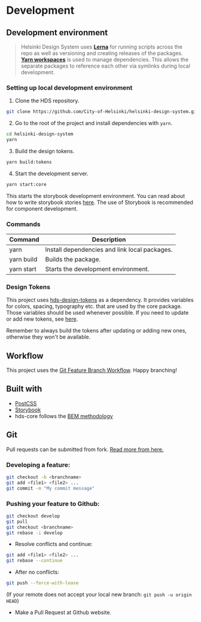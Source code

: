 # Development

## Development environment

> Helsinki Design System uses [**Lerna**](https://lerna.js.org/) for running scripts across the repo as well as versioning and creating releases of the packages. [**Yarn workspaces**](https://yarnpkg.com/lang/en/docs/workspaces/) is used to manage dependencies. This allows the separate packages to reference each other via symlinks during local development.

### Setting up local development environment

1. Clone the HDS repository.
```bash
git clone https://github.com/City-of-Helsinki/helsinki-design-system.git
```

2. Go to the root of the project and install dependencies with `yarn`.
```bash
cd helsinki-design-system
yarn
```

3. Build the design tokens.
```bash
yarn build:tokens
```

4. Start the development server.
```bash
yarn start:core
```

This starts the storybook development environment. You can read about how to write storybook stories [here](https://storybook.js.org/docs/html/get-started/whats-a-story). The use of Storybook is recommended for component development.

### Commands                                                                                                                
                                                                                                                            
| Command                            | Description                                          | 
| ---------------------------------- | ---------------------------------------------------- | 
| yarn                               | Install dependencies and link local packages.        | 
| yarn build                         | Builds the package.                                  | 
| yarn start                         | Starts the development environment.                  | 

### Design Tokens

This project uses [hds-design-tokens](../design-tokens/README.md) as a dependency. It provides variables for colors, spacing, typography etc. that are used by the core package. Those variables should be used whenever possible. If you need to update or add new tokens, see [here](../design-tokens/DEVELOPMENT.md#adding-and-updating-tokens).

Remember to always build the tokens after updating or adding new ones, otherwise they won't be available.

## Workflow

This project uses the [Git Feature Branch Workflow](https://www.atlassian.com/git/tutorials/comparing-workflows/feature-branch-workflow). Happy branching!

## Built with

- [PostCSS](https://github.com/postcss/postcss)
- [Storybook](https://storybook.js.org/)
- hds-core follows the [BEM methodology](http://getbem.com/)

## Git

Pull requests can be submitted from fork. [Read more from here.](https://guides.github.com/activities/forking/)

### Developing a feature:

```bash
git checkout -b <branchname>
git add <file1> <file2> ...
git commit -m "My commit message"
```

### Pushing your feature to Github:

```bash
git checkout develop
git pull
git checkout <branchname>
git rebase -i develop
```

- Resolve conflicts and continue:

```bash
git add <file1> <file2> ...
git rebase --continue
```

- After no conflicts:

```bash
git push --force-with-lease
```

(If your remote does not accept your local new branch: `git push -u origin HEAD`)

- Make a Pull Request at Github website.
